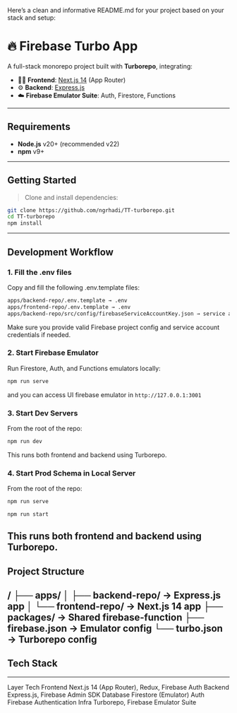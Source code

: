 Here’s a clean and informative README.md for your project based on your stack and setup:

# 🔥 Firebase Turbo App

A full-stack monorepo project built with **Turborepo**, integrating:
- 🧑‍💻 **Frontend**: [Next.js 14](https://nextjs.org/) (App Router)
- ⚙️ **Backend**: [Express.js](https://expressjs.com/)
- ☁️ **Firebase Emulator Suite**: Auth, Firestore, Functions

---

## Requirements

- **Node.js** v20+ (recommended v22)
- **npm** v9+

---

## Getting Started

> Clone and install dependencies:

```bash
git clone https://github.com/ngrhadi/TT-turborepo.git
cd TT-turborepo
npm install
```

---

## Development Workflow

### 1. Fill the .env files

Copy and fill the following .env.template files:

```bash
apps/backend-repo/.env.template → .env
apps/frontend-repo/.env.template → .env
apps/backend-repo/src/config/firebaseServiceAccountKey.json → service account key
```
Make sure you provide valid Firebase project config and service account credentials if needed.

### 2. Start Firebase Emulator

Run Firestore, Auth, and Functions emulators locally:
```bash
npm run serve
```
and you can access UI firebase emulator in ``http://127.0.0.1:3001``

### 3. Start Dev Servers

From the root of the repo:
```bash
npm run dev
```
This runs both frontend and backend using Turborepo.

### 4. Start Prod Schema in Local Server

From the root of the repo:
```bash
npm run serve
```

```bash
npm run start
```
This runs both frontend and backend using Turborepo.
---
## Project Structure

/
├── apps/
│   ├── backend-repo/        → Express.js app
│   └── frontend-repo/       → Next.js 14 app
├── packages/                → Shared firebase-function
├── firebase.json            → Emulator config
└── turbo.json               → Turborepo config
---
## Tech Stack
---
Layer	Tech
Frontend	Next.js 14 (App Router), Redux, Firebase Auth
Backend	Express.js, Firebase Admin SDK
Database	Firestore (Emulator)
Auth	Firebase Authentication
Infra	Turborepo, Firebase Emulator Suite

